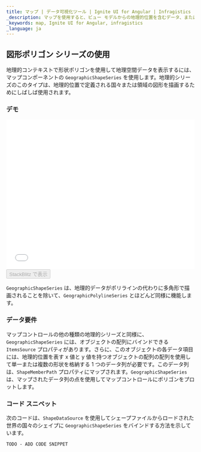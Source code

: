 ```yaml
---
title: マップ | データ可視化ツール | Ignite UI for Angular | Infragistics
_description: マップを使用すると、ビュー モデルからの地理的位置を含むデータ、またはシェープ ファイルから地理的画像マップにロードされた地理空間データを表示できます。
_keywords: map, Ignite UI for Angular, infragistics
_language: ja
---
```


## 図形ポリゴン シリーズの使用

地理的コンテキストで形状ポリゴンを使用して地理空間データを表示するには、マップコンポーネントの `GeographicShapeSeries` を使用します。地理的シリーズのこのタイプは、地理的位置で定義される国々または領域の図形を描画するためにしばしば使用されます。

### デモ

<div class="sample-container" style="height: 400px">
    <iframe id="geo-map-type-shape-polygon-series-iframe" src='{environment:demosBaseUrl}/maps/geo-map-type-shape-polygon-series' width="100%" height="100%" seamless frameBorder="0" onload="onSampleIframeContentLoaded(this);"></iframe>
</div>
<div>
    <button data-localize="stackblitz" disabled class="stackblitz-btn"   data-iframe-id="geo-map-type-shape-polygon-series-iframe" data-demos-base-url="{environment:demosBaseUrl}">StackBlitz で表示
    </button>
</div>

<div class="divider--half"></div>

`GeographicShapeSeries` は、地理的データがポリラインの代わりに多角形で描画されることを除いて、`GeographicPolylineSeries` とほどんど同様に機能します。

### データ要件

マップコントロールの他の種類の地理的シリーズと同様に、`GeographicShapeSeries` には、オブジェクトの配列にバインドできる `ItemsSource` プロパティがあります。さらに、このオブジェクトの各データ項目には、地理的位置を表す x 値と y 値を持つオブジェクトの配列の配列を使用して単一または複数の形状を格納する 1 つのデータ列が必要です。このデータ列は、`ShapeMemberPath` プロパティにマップされます。`GeographicShapeSeries` は、マップされたデータ列の点を使用してマップコントロールにポリゴンをプロットします。

### コード スニペット

次のコードは、`ShapeDataSource` を使用してシェープファイルからロードされた世界の国々のシェイプに `GeographicShapeSeries` をバインドする方法を示しています。

<!-- Angular -->

```html
TODO - ADD CODE SNIPPET
```

```typescript

```
